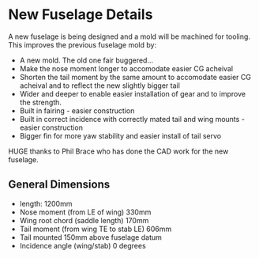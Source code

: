 # New Fuselage Details

A new fuselage is being designed and a mold will be machined for tooling. This improves the previous fuselage mold by:
* A new mold. The old one fair buggered...
* Make the nose moment longer to accomodate easier CG acheival
* Shorten the tail moment by the same amount to accomodate easier CG acheival and to reflect the new slightly bigger tail
* Wider and deeper to enable easier installation of gear and to improve the strength.
* Built in fairing - easier construction 
* Built in correct incidence with correctly mated tail and wing mounts - easier construction 
* Bigger fin for more yaw stability and easier install of tail servo
 
HUGE thanks to Phil Brace who has done the CAD work for the new fuselage.

## General Dimensions
* length: 1200mm 
* Nose moment (from LE of wing) 330mm
* Wing root chord (saddle length) 170mm
* Tail moment (from wing TE to stab LE) 606mm
* Tail mounted 150mm above fuselage datum
* Incidence angle (wing/stab) 0 degrees
